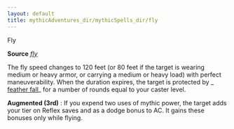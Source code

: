 ```yaml
---
layout: default
title: mythicAdventures_dir/mythicSpells_dir/fly
---
```

Fly

**Source** [_fly_](../spells_dir/fly)

The fly speed changes to 120 feet (or 80 feet if the target is wearing medium or heavy armor, or carrying a medium or heavy load) with perfect maneuverability. When the duration expires, the target is protected by _ [feather fall](../spells_dir/featherFall#_feather-fall)_ for a number of rounds equal to your caster level.

**Augmented (3rd)** : If you expend two uses of mythic power, the target adds your tier on Reflex saves and as a dodge bonus to AC. It gains these bonuses only while flying.

